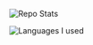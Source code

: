 ![Repo Stats](https://github-readme-stats.vercel.app/api?username=mhamzaib&show_icons=true)

![Languages I used](https://github-readme-stats.vercel.app/api/top-langs/?username=mhamzaib&theme=blue-green)
